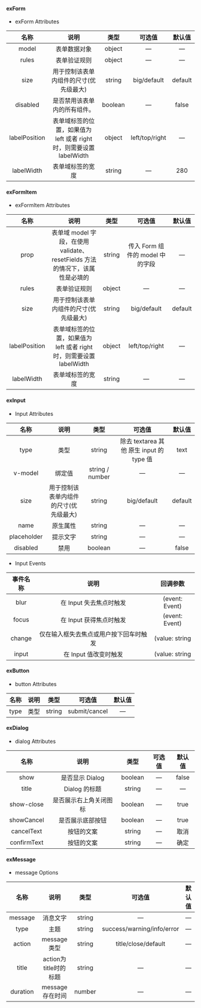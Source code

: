 #### exForm

- exForm Attributes

|     名称      |                                 说明                                 |  类型   |     可选值     | 默认值  |
| :-----------: | :------------------------------------------------------------------: | :-----: | :------------: | :-----: |
|     model     |                             表单数据对象                             | object  |       —        |    —    |
|     rules     |                             表单验证规则                             | object  |       —        |    —    |
|     size      |                用于控制该表单内组件的尺寸(优先级最大)                | string  |  big/default   | default |
|   disabled    |                     是否禁用该表单内的所有组件。                     | boolean |       —        |  false  |
| labelPosition | 表单域标签的位置，如果值为 left 或者 right 时，则需要设置 labelWidth | object  | left/top/right |    —    |
|  labelWidth   |                           表单域标签的宽度                           | string  |       —        |   280   |

#### exFormItem

- exFormItem Attributes

|     名称      |                                     说明                                     |  类型  |             可选值              | 默认值  |
| :-----------: | :--------------------------------------------------------------------------: | :----: | :-----------------------------: | :-----: |
|     prop      | 表单域 model 字段，在使用 validate、resetFields 方法的情况下，该属性是必填的 | string | 传入 Form 组件的 model 中的字段 |    —    |
|     rules     |                                 表单验证规则                                 | object |                —                |    —    |
|     size      |                    用于控制该表单内组件的尺寸(优先级最大)                    | string |           big/default           | default |
| labelPosition |     表单域标签的位置，如果值为 left 或者 right 时，则需要设置 labelWidth     | object |         left/top/right          |    —    |
|  labelWidth   |                               表单域标签的宽度                               | string |                —                |    —    |

#### exInput

- Input Attributes

|    名称     |                  说明                  |      类型       |                  可选值                  | 默认值  |
| :---------: | :------------------------------------: | :-------------: | :--------------------------------------: | :-----: |
|    type     |                  类型                  |     string      | 除去 textarea 其他 原生 input 的 type 值 |  text   |
|   v-model   |                 绑定值                 | string / number |                    —                     |    —    |
|    size     | 用于控制该表单内组件的尺寸(优先级最大) |     string      |               big/default                | default |
|    name     |                原生属性                |     string      |                    —                     |    —    |
| placeholder |                提示文字                |     string      |                    —                     |    —    |
|  disabled   |                  禁用                  |     boolean     |                    —                     |  false  |

- Input Events

| 事件名称 |                  说明                  |    回调参数    |
| :------: | :------------------------------------: | :------------: |
|   blur   |        在 Input 失去焦点时触发         | (event: Event) |
|  focus   |        在 Input 获得焦点时触发         | (event: Event) |
|  change  | 仅在输入框失去焦点或用户按下回车时触发 | (value: string | number) |
|  input   |         在 Input 值改变时触发          | (value: string | number) |

#### exButton

- button Attributes

|名称|说明|类型|可选值|默认值|
| :---------: | :------------------------------------: | :-------------: | :--------------------------------------: | :-----: |
|type|类型|string|submit/cancel|—|


#### exDialog

- dialog Attributes

|名称|说明|类型|可选值|默认值|
| :---------: | :------------------------------------: | :-------------: | :--------------------------------------: | :-----: |
|show|是否显示 Dialog|boolean|—|false|
|title|Dialog 的标题|string|—|—|
|show-close|是否展示右上角关闭图标|boolean|—|true|
|showCancel|是否展示底部按钮|boolean|—|true|
|cancelText|按钮的文案|string|—|取消|
|confirmText|按钮的文案|string|—|确定|

#### exMessage

- message Options

|名称|说明|类型|可选值|默认值|
| :---------: | :------------------------------------: | :-------------: | :--------------------------------------: | :-----: |
|message|	消息文字|string|—|—|
|type|	主题|string|success/warning/info/error|—|
|action|message类型|string|title/close/default|—|
|title|action为title时的标题|string|—|—|
|duration|message存在时间|number|—|—|

